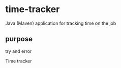# time-tracker
Java (Maven) application for tracking time on the job

## purpose
try and error

Time tracker
